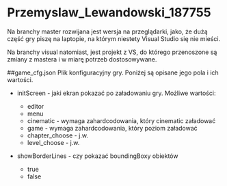 # Przemyslaw_Lewandowski_187755

Na branchy master rozwijana jest wersja na przeglądarki, jako, 
że dużą część gry piszę na laptopie, na którym niestety Visual Studio się nie mieści.

Na branchy visual natomiast, jest projekt z VS, do którego przenoszone są zmiany z mastera
i w miarę potrzeb dostosowywane.

##game_cfg.json
Plik konfiguracyjny gry. Poniżej są opisane jego pola i ich wartości.
* initScreen - jaki ekran pokazać po załadowaniu gry. Możliwe wartości:
	- editor
	- menu
	- cinematic - wymaga zahardcodowania, który cinematic załadować
	- game - wymaga zahardcodowania, który poziom załadować
	- chapter_choose - j.w.
	- level_choose - j.w.

* showBorderLines - czy pokazać boundingBoxy obiektów
	+ true
	+ false
